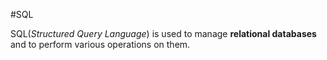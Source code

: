#SQL

SQL(*Structured Query Language*) is used to manage **relational databases** and to perform various operations  on them.